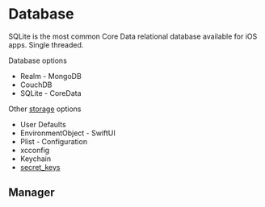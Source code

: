 
# Database


SQLite is the most common Core Data  relational database available for iOS apps.
Single threaded.


Database options
- Realm - MongoDB
- CouchDB
- SQLite - CoreData


Other [storage](storage.md) options
- User Defaults
- EnvironmentObject - SwiftUI
- Plist - Configuration
- xcconfig
- Keychain
- [secret_keys](secret_keys.md)





## Manager